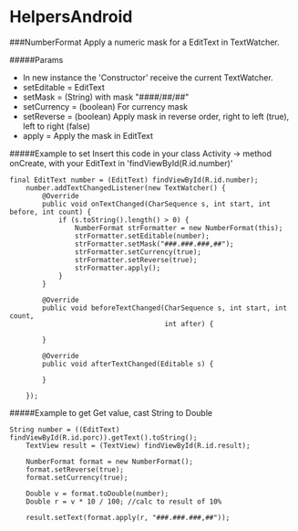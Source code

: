 # HelpersAndroid

###NumberFormat
Apply a numeric mask for a EditText in TextWatcher.

#####Params
- In new instance the 'Constructor' receive the current TextWatcher.
- setEditable = EditText
- setMask = (String) with mask "####/##/##"
- setCurrency = (boolean) For currency mask
- setReverse = (boolean) Apply mask in reverse order, right to left (true), left to right (false)
- apply = Apply the mask in EditText

#####Example to set
Insert this code in your class Activity -> method onCreate, with your EditText in 'findViewById(R.id.number)'

	final EditText number = (EditText) findViewById(R.id.number);
        number.addTextChangedListener(new TextWatcher() {
            @Override
            public void onTextChanged(CharSequence s, int start, int before, int count) {
                if (s.toString().length() > 0) {
                    NumberFormat strFormatter = new NumberFormat(this);
                    strFormatter.setEditable(number);
                    strFormatter.setMask("###.###.###,##");
                    strFormatter.setCurrency(true);
                    strFormatter.setReverse(true);
                    strFormatter.apply();
                }
            }

            @Override
            public void beforeTextChanged(CharSequence s, int start, int count,
                                          int after) {

            }

            @Override
            public void afterTextChanged(Editable s) {

            }

        });
#####Example to get
Get value, cast String to Double

	String number = ((EditText) findViewById(R.id.porc)).getText().toString();
        TextView result = (TextView) findViewById(R.id.result);

        NumberFormat format = new NumberFormat();
        format.setReverse(true);
        format.setCurrency(true);

        Double v = format.toDouble(number);
        Double r = v * 10 / 100; //calc to result of 10%

        result.setText(format.apply(r, "###.###.###,##"));
